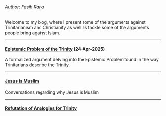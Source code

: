 ###### Author: Fasih Rana

Welcome to my blog, where I present some of the arguments against Trinitarianism and Christianity as well as tackle some of the arguments people bring against Islam.

---

#### [Epistemic Problem of the Trinity](/epistemic_problem) (24-Apr-2025)

A formalized argument delving into the Epistemic Problem found in the way Trinitarians describe the Trinity.

---

#### [Jesus is Muslim](/jesus_is_muslim/)

Conversations regarding why Jesus is Muslim

---

#### [Refutation of Analogies for Trinity](/analogies/)
